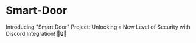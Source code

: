 # Smart-Door
 Introducing "Smart Door" Project: Unlocking a New Level of Security with Discord Integration! 🚪🔒💡
